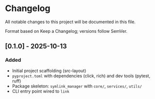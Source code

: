 # Changelog

All notable changes to this project will be documented in this file.

Format based on Keep a Changelog; versions follow SemVer.

## [0.1.0] - 2025-10-13
### Added
- Initial project scaffolding (src-layout)
- `pyproject.toml` with dependencies (click, rich) and dev tools (pytest, ruff)
- Package skeleton: `symlink_manager` with `core/`, `services/`, `utils/`
- CLI entry point wired to `link`

